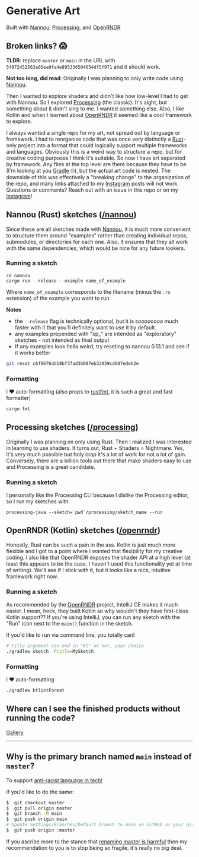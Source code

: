 # Generative Art
Built with [Nannou][], [Processing][], and [OpenRNDR][]

## Broken links? 😱

**TLDR**: replace `master` or `main` in the URL with `5f072452563a05ea9fa4e895336504654df5f971` and it should work.

**Not too long, did read**: Originally I was planning to only write code using [Nannou][].

Then I wanted to explore shaders and didn't like how low-level I had to get with Nannou. So I explored [Processing][] (the classic). It's aight, but something about it didn't sing to me. I wanted something else. Also, I like Kotlin and when I learned about [OpenRNDR][] it seemed like a cool framework to explore.

I always wanted a single repo for my art, not spread out by language or framework. I had to reorganize code that was once very distinctly a [Rust][]-only project into a format that could logically support multiple frameworks and languages. Obviously this is a weird way to structure a repo, but for creative coding purposes I think it's suitable. So now I have art separated by framework. Any files at the top level are there because they have to be (I'm looking at you [Gradle][] 🙄), but the actual art code is nested. The downside of this was effectively a "breaking change" to the organization of the repo, and many links attached to my [Instagram][] posts will not work. Questions or comments? Reach out with an issue in this repo or on my [Instagram][]!  

## Nannou (Rust) sketches ([/nannou](./nannou))

Since these are all sketches made with [Nannou][], it is much more convenient to structure them around "examples" rather than creating individual repos, submodules, or directories for each one. Also, it ensures that they all work with the same dependencies, which would be nice for any future lookers.

### Running a sketch

```
cd nannou
cargo run --release --example name_of_example
```

Where `name_of_example` corresponds to the filename (minus the `.rs` extension) of the example you want to run.

**Notes**
* the `--release` flag is technically optional, but it is _soooooooo_ much faster with it that you'll definitely want to use it by default.
* any examples prepended with "xp_" are intended as "exploratory" sketches - not intended as final output
* If any examples look hella weird, try reseting to nannou 0.13.1 and see if it works better

```bash
git reset c6f0676ddb8bf3fad3b087eb32059cd607edeb2e
```

### Formatting

I ❤️ auto-formatting (also props to [rustfmt][], it is such a great and fast formatter)

```bash
cargo fmt
```


## Processing sketches ([/processing](./processing))

Originally I was planning on only using Rust. Then I realized I was interested in learning to use shaders. It turns out, Rust + Shaders = Nightmare. Yes, it's very much possible but holy crap it's a lot of work for not a lot of gain. Conversely, there are a billion tools out there that make shaders easy to use and Processing is a great candidate.

### Running a sketch

I personally like the Processing CLI because I dislike the Processing editor, so I run my sketches with

```
processing-java --sketch=`pwd`/processing/sketch_name --run
```

## OpenRNDR (Kotlin) sketches ([/openrndr](./openrndr))

Honestly, Rust can be such a pain in the ass. Kotlin is just much more flexible and I got to a point where I wanted that flexibility for my creative coding. I also like that OpenRNDR exposes the shader API at a high level (at least this appears to be the case, I haven't used this functionality yet at time of writing). We'll see if I stick with it, but it looks like a nice, intuitive framework right now.

### Running a sketch

As recommended by the [OpenRNDR][] project, IntelliJ CE makes it much easier. I mean, heck, they built Kotlin so why wouldn't they have first-class Kotlin support?? If you're using IntelliJ, you can run any sketch with the "Run" icon next to the `main()` function in the sketch.

If you'd like to run via command line, you totally can!

```bash
# title argument can end in "Kt" or not, your choice
./gradlew sketch -Ptitle=MySketch
```

### Formatting

I ❤️ auto-formatting

```bash
./gradlew ktlintFormat
```

## Where can I see the finished products without running the code?

[Gallery](./Gallery.md)

----

## Why is the primary branch named `main` instead of `master`?

To support [anti-racist language in tech!](https://dev.to/damcosset/replacing-master-in-git-2jim)

If you'd like to do the same:

```bash
$  git checkout master
$  git pull origin master
$  git branch -M main
$  git push origin main
# Update Settings/Branches/Default branch to main on GitHub or your git server of choice
$  git push origin :master
```

If you ascribe more to the stance that [renaming master is harmful](https://dev.to/dandv/8-problems-with-replacing-master-in-git-2hck) then my recommendation to you is to stop being so fragile, it's really no big deal.

<!-- Links -->

[Nannou]: https://nannou.cc/
[Processing]: https://processing.org/
[OpenRNDR]: https://openrndr.org/
[Instagram]: https://www.instagram.com/ericydauenhauer/
[Gradle]: https://www.baeldung.com/gradle
[Rust]: https://www.rust-lang.org/
[rustfmt]: https://github.com/rust-lang/rustfmt
